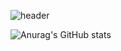<!--
**cuteNK/cuteNK** is a ✨ _special_ ✨ repository because its `README.md` (this file) appears on your GitHub profile.

Here are some ideas to get you started:

- 🔭 I’m currently working on ...
- 🌱 I’m currently learning ...
- 👯 I’m looking to collaborate on ...
- 🤔 I’m looking for help with ...
- 💬 Ask me about ...
- 📫 How to reach me: ...
- 😄 Pronouns: ...
- ⚡ Fun fact: ...
-->
![header](https://capsule-render.vercel.app/api?&color=auto&customColorList=0,2,2,5,30&type=cylinder&height=300&section=header&text=Park%20Nakyung&fontSize=90&animation=blinking)


![Anurag's GitHub stats](https://github-readme-stats.vercel.app/api?username=cuteNK&show_icons=true&theme=omni)

